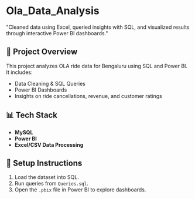 # Ola_Data_Analysis
"Cleaned data using Excel, queried insights with SQL, and visualized results through interactive Power BI dashboards."

## 📌 Project Overview  
This project analyzes OLA ride data for Bengaluru using SQL and Power BI. It includes:  
- Data Cleaning & SQL Queries  
- Power BI Dashboards  
- Insights on ride cancellations, revenue, and customer ratings  

## 📊 Tech Stack  
- **MySQL**
- **Power BI**
- **Excel/CSV Data Processing**

## 🚀 Setup Instructions  
1. Load the dataset into SQL.  
2. Run queries from `Queries.sql`.  
3. Open the `.pbix` file in Power BI to explore dashboards.  

